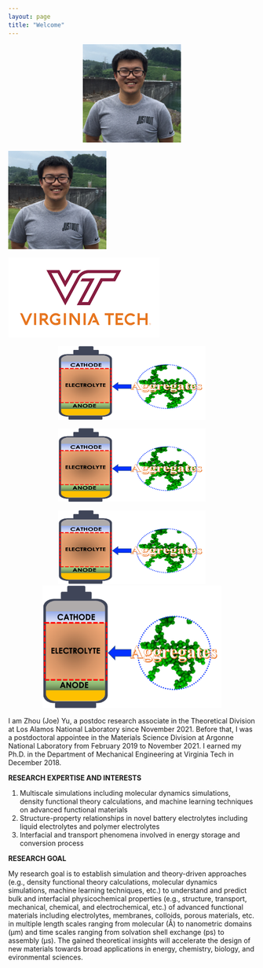 ```yaml
---
layout: page
title: "Welcome"
---
```



<p align="center">
<img src="./assets/headshot.JPG" width="200" height="200"> 
</p>

<img src="./assets/headshot.JPG" width="200" height="200"> 

![VT_LOGO](./assets/vt.png)

<p align="center">
<img src="./assets/ACS_EL_2022.png" width="300" height="150">
</p>

<p align="center">
  <img src="./assets/ACS_EL_2022.png" width="300" height="150" />
</p>

<center>
    <img src="./assets/ACS_EL_2022.png" width="300" height="150">
</center>

<center>
    <img src="./assets/ACS_EL_2022.png" height="250">
</center>

I am Zhou (Joe) Yu, a postdoc research associate in the Theoretical Division at Los Alamos National Laboratory since November 2021. Before that, I was a postdoctoral appointee in the Materials Science Division at Argonne National Laboratory from February 2019 to November 2021. I earned my Ph.D. in the Department of Mechanical Engineering at Virginia Tech in December 2018.



**RESEARCH EXPERTISE AND INTERESTS**
1. Multiscale simulations including molecular dynamics simulations, density functional theory calculations, and machine learning techniques on advanced functional materials
2. Structure-property relationships in novel battery electrolytes including liquid electrolytes and polymer electrolytes
3. Interfacial and transport phenomena involved in energy storage and conversion process 


**RESEARCH GOAL**

My research goal is to establish simulation and theory-driven approaches (e.g., density functional theory calculations, molecular dynamics simulations, machine learning techniques, etc.) to understand and predict bulk and interfacial physicochemical properties (e.g., structure, transport, mechanical, chemical, and electrochemical, etc.) of advanced functional materials including electrolytes, membranes, colloids, porous materials, etc. in multiple length scales ranging from molecular (Å) to nanometric domains (μm) and time scales ranging from solvation shell exchange (ps) to assembly (μs). The gained theoretical insights will accelerate the design of new materials towards broad applications in energy, chemistry, biology, and evironmental sciences.




